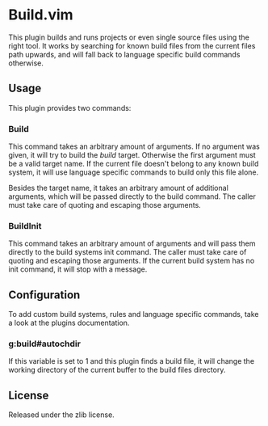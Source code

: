 # Build.vim

This plugin builds and runs projects or even single source files using the
right tool. It works by searching for known build files from the current
files path upwards, and will fall back to language specific build commands
otherwise.

## Usage

This plugin provides two commands:

### Build

This command takes an arbitrary amount of arguments. If no argument was
given, it will try to build the _build_ target. Otherwise the first
argument must be a valid target name. If the current file doesn't belong to
any known build system, it will use language specific commands to build
only this file alone.

Besides the target name, it takes an arbitrary amount of additional
arguments, which will be passed directly to the build command. The caller
must take care of quoting and escaping those arguments.

### BuildInit

This command takes an arbitrary amount of arguments and will pass them
directly to the build systems init command. The caller must take care of
quoting and escaping those arguments. If the current build system has no
init command, it will stop with a message.

## Configuration

To add custom build systems, rules and language specific commands, take a
look at the plugins documentation.

### g:build#autochdir

If this variable is set to 1 and this plugin finds a build file, it will
change the working directory of the current buffer to the build files
directory.

## License

Released under the zlib license.
